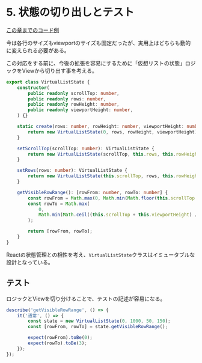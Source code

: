 # 5. 状態の切り出しとテスト

[この章までのコード例](https://github.com/Kiikurage/VirtualList/tree/05-state-and-test/src)

今は各行のサイズもviewportのサイズも固定だったが、実用上はどちらも動的に変えられる必要がある。

この対応をする前に、今後の拡張を容易にするために「仮想リストの状態」ロジックをViewから切り出す事を考える。

```typescript
export class VirtualListState {
    constructor(
        public readonly scrollTop: number,
        public readonly rows: number,
        public readonly rowHeight: number,
        public readonly viewportHeight: number,
    ) {}

    static create(rows: number, rowHeight: number, viewportHeight: number): VirtualListState {
        return new VirtualListState(0, rows, rowHeight, viewportHeight);
    }

    setScrollTop(scrollTop: number): VirtualListState {
        return new VirtualListState(scrollTop, this.rows, this.rowHeight, this.viewportHeight);
    }

    setRows(rows: number): VirtualListState {
        return new VirtualListState(this.scrollTop, rows, this.rowHeight, this.viewportHeight);
    }

    getVisibleRowRange(): [rowFrom: number, rowTo: number] {
        const rowFrom = Math.max(0, Math.min(Math.floor(this.scrollTop / this.rowHeight), this.rows));
        const rowTo = Math.max(
            0,
            Math.min(Math.ceil((this.scrollTop + this.viewportHeight) / this.rowHeight), this.rows),
        );

        return [rowFrom, rowTo];
    }
}
```

Reactの状態管理との相性を考え、`VirtualListState`クラスはイミュータブルな設計となっている。

## テスト

ロジックとViewを切り分けることで、テストの記述が容易になる。

```typescript
describe('getVisibleRowRange', () => {
    it('通常', () => {
        const state = new VirtualListState(0, 1000, 50, 150);
        const [rowFrom, rowTo] = state.getVisibleRowRange();

        expect(rowFrom).toBe(0);
        expect(rowTo).toBe(3);
    });
});
```
